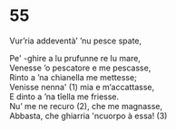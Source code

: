 # 55
  
Vur’ria addeventà’ ’nu pesce spate,  
  
Pe' -ghire a lu prufunne re Iu mare,  
Venesse ’o pescatore e me pescasse,  
Rinto a ’na chianella me mettesse;  
Venisse nenna' (1) mia e m‘accattasse,  
E dinto a ’na tîella me friesse.  
Nu’ me ne recuro (2), che me magnasse,  
Abbasta, che ghiarria 'ncuorpo à essa! (3)  
  

